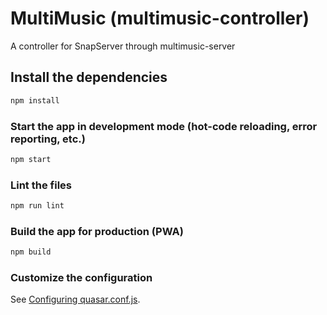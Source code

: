 # MultiMusic (multimusic-controller)

A controller for SnapServer through multimusic-server

## Install the dependencies
```bash
npm install
```

### Start the app in development mode (hot-code reloading, error reporting, etc.)
```bash
npm start
```

### Lint the files
```bash
npm run lint
```

### Build the app for production (PWA)
```bash
npm build
```

### Customize the configuration
See [Configuring quasar.conf.js](https://quasar.dev/quasar-cli/quasar-conf-js).
